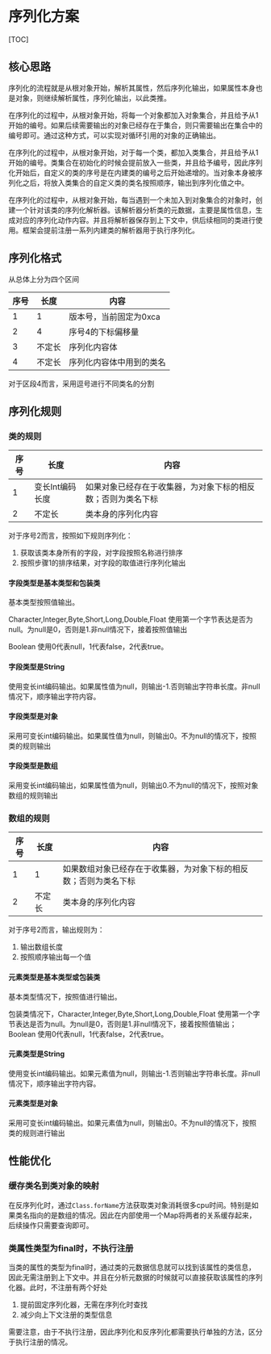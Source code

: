 # 序列化方案

[TOC]

## 核心思路

序列化的流程就是从根对象开始，解析其属性，然后序列化输出，如果属性本身也是对象，则继续解析属性，序列化输出，以此类推。

在序列化的过程中，从根对象开始，将每一个对象都加入对象集合，并且给予从1开始的编号。如果后续需要输出的对象已经存在于集合，则只需要输出在集合中的编号即可。通过这种方式，可以实现对循环引用的对象的正确输出。

在序列化的过程中，从根对象开始，对于每一个类，都加入类集合，并且给予从1开始的编号。类集合在初始化的时候会提前放入一些类，并且给予编号，因此序列化开始后，自定义的类的序号是在内建类的编号之后开始递增的。当对象本身被序列化之后，将放入类集合的自定义类的类名按照顺序，输出到序列化值之中。

在序列化的过程中，从根对象开始，每当遇到一个未加入到对象集合的对象时，创建一个针对该类的序列化解析器。该解析器分析类的元数据，主要是属性信息，生成对应的序列化动作内容。并且将解析器保存到上下文中，供后续相同的类进行使用。框架会提前注册一系列内建类的解析器用于执行序列化。

## 序列化格式

从总体上分为四个区间

| 序号 | 长度   | 内容                     |
| ---- | ------ | ------------------------ |
| 1    | 1      | 版本号，当前固定为0xca   |
| 2    | 4      | 序号4的下标偏移量        |
| 3    | 不定长 | 序列化内容体             |
| 4    | 不定长 | 序列化内容体中用到的类名 |

对于区段4而言，采用逗号进行不同类名的分割

## 序列化规则

### 类的规则

| 序号 | 长度            | 内容                                                         |
| ---- | --------------- | ------------------------------------------------------------ |
| 1    | 变长Int编码长度 | 如果对象已经存在于收集器，为对象下标的相反数；否则为类名下标 |
| 2    | 不定长          | 类本身的序列化内容                                           |

对于序号2而言，按照如下规则序列化：

1. 获取该类本身所有的字段，对字段按照名称进行排序
2. 按照步骤1的排序结果，对字段的取值进行序列化输出

#### 字段类型是基本类型和包装类

基本类型按照值输出。

Character,Integer,Byte,Short,Long,Double,Float 使用第一个字节表达是否为null。为null是0，否则是1.非null情况下，接着按照值输出

Boolean 使用0代表null，1代表false，2代表true。

#### 字段类型是String

使用变长int编码输出。如果属性值为null，则输出-1.否则输出字符串长度。非null情况下，顺序输出字符内容。

#### 字段类型是对象

采用可变长int编码输出。如果属性值为null，则输出0。不为null的情况下，按照类的规则输出

#### 字段类型是数组

采用变长int编码输出，如果属性值为null，则输出0.不为null的情况下，按照对象数组的规则输出

### 数组的规则

| 序号 | 长度   | 内容                                                         |
| ---- | ------ | ------------------------------------------------------------ |
| 1    | 1      | 如果数组对象已经存在于收集器，为对象下标的相反数；否则为类名下标 |
| 2    | 不定长 | 类本身的序列化内容                                           |

对于序号2而言，输出规则为：

1. 输出数组长度
2. 按照顺序输出每一个值

#### 元素类型是基本类型或包装类

基本类型情况下，按照值进行输出。

包装类情况下，Character,Integer,Byte,Short,Long,Double,Float 使用第一个字节表达是否为null。为null是0，否则是1.非null情况下，接着按照值输出；Boolean 使用0代表null，1代表false，2代表true。

#### 元素类型是String

使用变长int编码输出。如果元素值为null，则输出-1.否则输出字符串长度。非null情况下，顺序输出字符内容。

#### 元素类型是对象

采用可变长int编码输出。如果元素值为null，则输出0。不为null的情况下，按照类的规则进行输出

## 性能优化

### 缓存类名到类对象的映射

在反序列化时，通过`Class.forName`方法获取类对象消耗很多cpu时间。特别是如果类名指向的是数组的情况。因此在内部使用一个Map将两者的关系缓存起来，后续操作只需要查询即可。

### 类属性类型为final时，不执行注册

当类的属性的类型为final时，通过类的元数据信息就可以找到该属性的类信息，因此无需注册到上下文中。并且在分析元数据的时候就可以直接获取该属性的序列化器。此时，不注册有两个好处

1. 提前固定序列化器，无需在序列化时查找
2. 减少向上下文注册的类型信息

需要注意，由于不执行注册，因此序列化和反序列化都需要执行单独的方法，区分于执行注册的情况。
